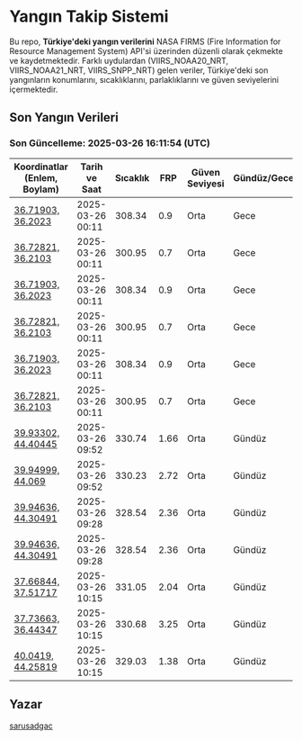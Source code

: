 # Yangın Takip Sistemi

Bu repo, **Türkiye'deki yangın verilerini** NASA FIRMS (Fire Information for Resource Management System) API'si üzerinden düzenli olarak çekmekte ve kaydetmektedir. Farklı uydulardan (VIIRS_NOAA20_NRT, VIIRS_NOAA21_NRT, VIIRS_SNPP_NRT) gelen veriler, Türkiye'deki son yangınların konumlarını, sıcaklıklarını, parlaklıklarını ve güven seviyelerini içermektedir.

## Son Yangın Verileri
### Son Güncelleme: 2025-03-26 16:11:54 (UTC)

| Koordinatlar (Enlem, Boylam) | Tarih ve Saat | Sıcaklık | FRP | Güven Seviyesi | Gündüz/Gece |
|-----------------------------|----------------|----------|-----|----------------|-------------|
| [36.71903, 36.2023](https://www.google.com/maps?q=36.71903,36.2023) | 2025-03-26 00:11 | 308.34 | 0.9 | Orta | Gece |
| [36.72821, 36.2103](https://www.google.com/maps?q=36.72821,36.2103) | 2025-03-26 00:11 | 300.95 | 0.7 | Orta | Gece |
| [36.71903, 36.2023](https://www.google.com/maps?q=36.71903,36.2023) | 2025-03-26 00:11 | 308.34 | 0.9 | Orta | Gece |
| [36.72821, 36.2103](https://www.google.com/maps?q=36.72821,36.2103) | 2025-03-26 00:11 | 300.95 | 0.7 | Orta | Gece |
| [36.71903, 36.2023](https://www.google.com/maps?q=36.71903,36.2023) | 2025-03-26 00:11 | 308.34 | 0.9 | Orta | Gece |
| [36.72821, 36.2103](https://www.google.com/maps?q=36.72821,36.2103) | 2025-03-26 00:11 | 300.95 | 0.7 | Orta | Gece |
| [39.93302, 44.40445](https://www.google.com/maps?q=39.93302,44.40445) | 2025-03-26 09:52 | 330.74 | 1.66 | Orta | Gündüz |
| [39.94999, 44.069](https://www.google.com/maps?q=39.94999,44.069) | 2025-03-26 09:52 | 330.23 | 2.72 | Orta | Gündüz |
| [39.94636, 44.30491](https://www.google.com/maps?q=39.94636,44.30491) | 2025-03-26 09:28 | 328.54 | 2.36 | Orta | Gündüz |
| [39.94636, 44.30491](https://www.google.com/maps?q=39.94636,44.30491) | 2025-03-26 09:28 | 328.54 | 2.36 | Orta | Gündüz |
| [37.66844, 37.51717](https://www.google.com/maps?q=37.66844,37.51717) | 2025-03-26 10:15 | 331.05 | 2.04 | Orta | Gündüz |
| [37.73663, 36.44347](https://www.google.com/maps?q=37.73663,36.44347) | 2025-03-26 10:15 | 330.68 | 3.25 | Orta | Gündüz |
| [40.0419, 44.25819](https://www.google.com/maps?q=40.0419,44.25819) | 2025-03-26 10:15 | 329.03 | 1.38 | Orta | Gündüz |

## Yazar

[sarusadgac](https://x.com/sarusadgac)
